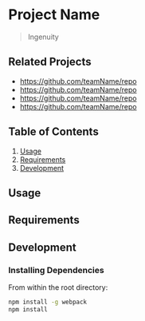 # Project Name

> Ingenuity

## Related Projects

  - https://github.com/teamName/repo
  - https://github.com/teamName/repo
  - https://github.com/teamName/repo
  - https://github.com/teamName/repo

## Table of Contents

1. [Usage](#Usage)
1. [Requirements](#requirements)
1. [Development](#development)

## Usage

>

## Requirements

## Development

### Installing Dependencies

From within the root directory:

```sh
npm install -g webpack
npm install
```

